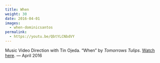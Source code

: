 ```yaml
---
title: When
weight: 30
date: 2016-04-01
images:
  - when-dominicsantos
permalink:
  - https://youtu.be/QbtYLCNbdVY
---
```

Music Video Direction with Tin Ojeda. “When” by _Tomorrows Tulips_. [Watch here](https://youtu.be/QbtYLCNbdVY). — April 2016
